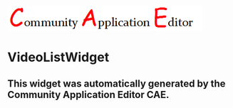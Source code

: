 ![CAE](https://github.com/CAE-Community-Application-Editor/application-VideoApp/blob/gh-pages/frontendComponent-VideoListWidget/img/logo.png)  

VideoListWidget
===================


This widget was automatically generated by the Community Application Editor CAE.  
---------------

